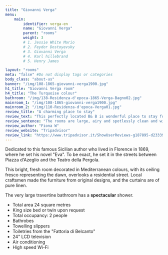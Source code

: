 ```yaml
---
title: "Giovanni Verga"
menu:
    main:
        identifier: verga-en
        name: "Giovanni Verga"
        parent: "rooms"
        weight: 3
        # 1. Jessie White Mario
        # 2. Feydor Dostoyevsky
        # 3. Giovanni Verga
        # 4. Karl hillebrand
        # 5. Henry James

layout: "rooms"
meta: "false" #Do not display tags or categories
body_class: "about-us"
banner: "/img/108-1865-giovanni-verga1900.jpg"
h1_title: "Giovanni Verga room"
h4_title: "The Turquoise colour"
bathroom: "/img/138-Residenza-d'epoca-1865-Verga-Bagno02.jpg"
mainroom_1: "/img/108-1865-giovanni-verga1900.jpg"
mainroom_2: "/img/110-Residenza-d'epoca-Verga01.jpg"
review_title: "A charming place to stay"
review_text: "This perfectly located B& B is wonderful place to stay for a few days while exploring the city of Florence. It's situated a a short walk to the main sites of the city, which means it's away from the hustle and bustle and quiet in the evening. The rooms are large, airy and spotlessly clean and with a fresco on the ceiling what more could you want! Michele and his son provide an excellent breakfast with a range of cheeses, meats and fruit, as well as eggs made to order. The coffee machine takes a little getting to used to but provides an excellent brew. This is a charming place to stay."
review_sentence: "The rooms are large, airy and spotlessly clean and with a fresco on the ceiling what more could you want!"
review_author: "Fiona W"
review_website: "Tripadvisor"
review_link: "https://www.tripadvisor.it/ShowUserReviews-g187895-d2333948-r613057441-1865_Residenza_d_epoca-Florence_Tuscany.html"
---
```


<p>Dedicated to this famous Sicilian author who lived in Florence in 1869, where he set his novel "Eva". To be exact, he set it in the streets between Piazza d'Azeglio and the Teatro della Pergola.</p>
<p> This bright, fresh room decorated in Mediterranean colours, with its ceiling fresco representing the dawn, overlooks a residential street. Local craftsmen made the furniture from original designs, and the curtains are of pure linen.</p>
<p>The very large travertine bathroom has a <strong>spectacular</strong> shower.</p>
<div class="card card-pricing" data-background-color="orange">
    <div class="card-body">
        <!-- <h5 class="category">Characteristics</h5> -->
        <!-- <h3 class="card-title"><small>$</small>40</h3> -->
        <ul>
            <li>Total area ​​24 square metres</li>
            <li>King size bed or twin upon request</li>
            <li>Total occupancy: 2 people</li>
            <li>Bathrobes</li>
            <li>Towelling slippers</li>
            <li>Toiletries from the "Fattoria di Belcanto"</li>
            <!-- <li>(natural products made in the Mugello valley - Tuscany)</li> -->
            <li>24" LCD television</li>
            <li>Air conditioning</li>
            <li>High speed Wi-Fi</li>
        </ul>
    </div>
</div>
